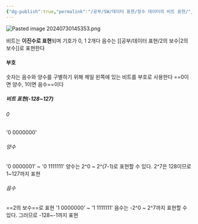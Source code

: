 ```yaml
---
{"dg-publish":true,"permalink":"/공부/SW/데이터 표현/정수 데이터의 비트 표현/","dgPassFrontmatter":true}
---
```



![Pasted image 20240730145353.png](/%EC%B2%A8%EB%B6%80%ED%8C%8C%EC%9D%BC/Pasted%20image%2020240730145353.png)

비트는 **이진수로 표현**되며 기호가 0, 1 2개다
음수는 [[공부/데이터 표현/2의 보수\|2의 보수]]로 표현한다

#### 부호
숫자는 음수와 양수를 구별하기 위해 제일 왼쪽에 있는 비트를 부호로 사용한다
==0이면 양수, 1이면 음수==이다

##### 비트 표현(-128~127)

###### 0
'0 0000000'

###### 양수
'0 0000001' ~ '0 1111111' 
양수는 2^0 ~ 2^(7-1)로 표현할 수 있다. 2^7은 128이므로 1~127까지 표현

###### 음수
==2의 보수==로 표현
'1 0000000' ~ '1 1111111'
음수는 -2^0 ~ 2^7까지 표현할 수 있다. 그러므로 -128~-1까지 표현
